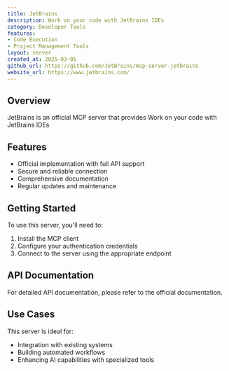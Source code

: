 ```yaml
---
title: JetBrains
description: Work on your code with JetBrains IDEs
category: Developer Tools
features:
- Code Execution
- Project Management Tools
layout: server
created_at: 2025-03-05
github_url: https://github.com/JetBrains/mcp-server-jetbrains
website_url: https://www.jetbrains.com/
---
```


## Overview

JetBrains is an official MCP server that provides Work on your code with JetBrains IDEs

## Features

- Official implementation with full API support
- Secure and reliable connection
- Comprehensive documentation
- Regular updates and maintenance

## Getting Started

To use this server, you'll need to:

1. Install the MCP client
2. Configure your authentication credentials
3. Connect to the server using the appropriate endpoint

## API Documentation

For detailed API documentation, please refer to the official documentation.

## Use Cases

This server is ideal for:

- Integration with existing systems
- Building automated workflows
- Enhancing AI capabilities with specialized tools
